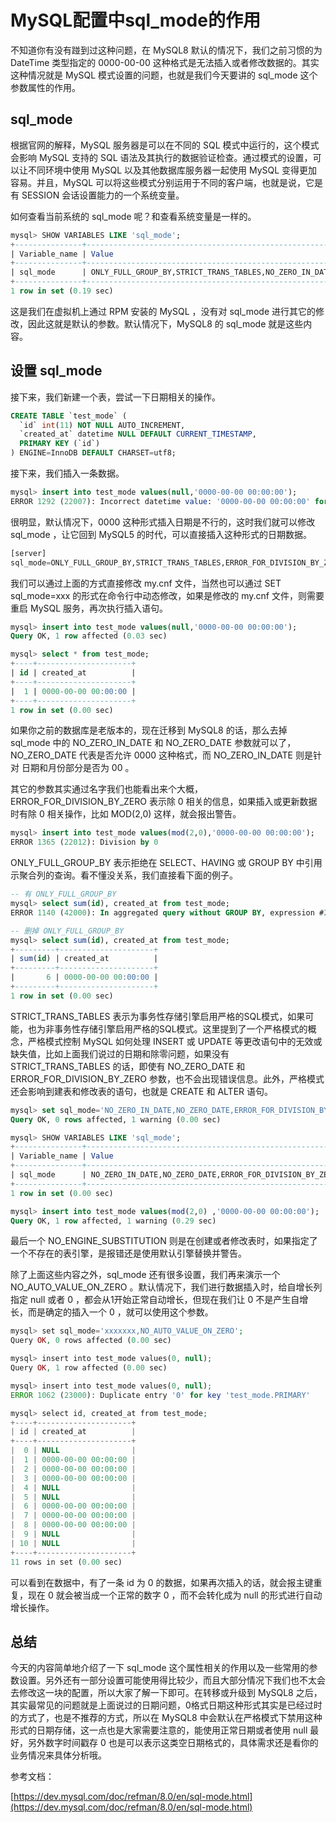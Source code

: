 # MySQL配置中sql_mode的作用

不知道你有没有踫到过这种问题，在 MySQL8 默认的情况下，我们之前习惯的为 DateTime 类型指定的 0000-00-00 这种格式是无法插入或者修改数据的。其实这种情况就是 MySQL 模式设置的问题，也就是我们今天要讲的 sql_mode 这个参数属性的作用。

## sql_mode

根据官网的解释，MySQL 服务器是可以在不同的 SQL 模式中运行的，这个模式会影响 MySQL 支持的 SQL 语法及其执行的数据验证检查。通过模式的设置，可以让不同环境中使用 MySQL 以及其他数据库服务器一起使用 MySQL 变得更加容易。并且，MySQL 可以将这些模式分别运用于不同的客户端，也就是说，它是有 SESSION 会话设置能力的一个系统变量。

如何查看当前系统的 sql_mode 呢？和查看系统变量是一样的。

```sql
mysql> SHOW VARIABLES LIKE 'sql_mode';
+---------------+-----------------------------------------------------------------------------------------------------------------------+
| Variable_name | Value                                                                                                                 |
+---------------+-----------------------------------------------------------------------------------------------------------------------+
| sql_mode      | ONLY_FULL_GROUP_BY,STRICT_TRANS_TABLES,NO_ZERO_IN_DATE,NO_ZERO_DATE,ERROR_FOR_DIVISION_BY_ZERO,NO_ENGINE_SUBSTITUTION |
+---------------+-----------------------------------------------------------------------------------------------------------------------+
1 row in set (0.19 sec)
```

这是我们在虚拟机上通过 RPM 安装的 MySQL ，没有对 sql_mode 进行其它的修改，因此这就是默认的参数。默认情况下，MySQL8 的 sql_mode 就是这些内容。

## 设置 sql_mode

接下来，我们新建一个表，尝试一下日期相关的操作。

```sql
CREATE TABLE `test_mode` (
  `id` int(11) NOT NULL AUTO_INCREMENT,
  `created_at` datetime NULL DEFAULT CURRENT_TIMESTAMP,
  PRIMARY KEY (`id`)
) ENGINE=InnoDB DEFAULT CHARSET=utf8;
```

接下来，我们插入一条数据。

```sql
mysql> insert into test_mode values(null,'0000-00-00 00:00:00');
ERROR 1292 (22007): Incorrect datetime value: '0000-00-00 00:00:00' for column 'created_at' at row 1
```

很明显，默认情况下，0000 这种形式插入日期是不行的，这时我们就可以修改 sql_mode ，让它回到 MySQL5 的时代，可以直接插入这种形式的日期数据。

```sql
[server]
sql_mode=ONLY_FULL_GROUP_BY,STRICT_TRANS_TABLES,ERROR_FOR_DIVISION_BY_ZERO,NO_ENGINE_SUBSTITUTION
```

我们可以通过上面的方式直接修改 my.cnf 文件，当然也可以通过 SET sql_mode=xxx 的形式在命令行中动态修改，如果是修改的 my.cnf 文件，则需要重启 MySQL 服务，再次执行插入语句。

```sql
mysql> insert into test_mode values(null,'0000-00-00 00:00:00');
Query OK, 1 row affected (0.03 sec)

mysql> select * from test_mode;
+----+---------------------+
| id | created_at          |
+----+---------------------+
|  1 | 0000-00-00 00:00:00 |
+----+---------------------+
1 row in set (0.00 sec)
```

如果你之前的数据库是老版本的，现在迁移到 MySQL8 的话，那么去掉 sql_mode 中的 NO_ZERO_IN_DATE 和 NO_ZERO_DATE 参数就可以了，NO_ZERO_DATE 代表是否允许 0000 这种格式，而 NO_ZERO_IN_DATE 则是针对 日期和月份部分是否为 00 。

其它的参数其实通过名字我们也能看出来个大概，ERROR_FOR_DIVISION_BY_ZERO 表示除 0 相关的信息，如果插入或更新数据时有除 0 相关操作，比如 MOD(2,0) 这样，就会报出警告。

```sql
mysql> insert into test_mode values(mod(2,0),'0000-00-00 00:00:00');
ERROR 1365 (22012): Division by 0
```

ONLY_FULL_GROUP_BY 表示拒绝在 SELECT、HAVING 或 GROUP BY 中引用示聚合列的查询。看不懂没关系，我们直接看下面的例子。

```sql
-- 有 ONLY_FULL_GROUP_BY
mysql> select sum(id), created_at from test_mode;
ERROR 1140 (42000): In aggregated query without GROUP BY, expression #2 of SELECT list contains nonaggregated column 'ma_test.test_mode.created_at'; this is incompatible with sql_mode=only_full_group_by

-- 删掉 ONLY_FULL_GROUP_BY
mysql> select sum(id), created_at from test_mode;
+---------+---------------------+
| sum(id) | created_at          |
+---------+---------------------+
|       6 | 0000-00-00 00:00:00 |
+---------+---------------------+
1 row in set (0.00 sec)
```

STRICT_TRANS_TABLES 表示为事务性存储引擎启用严格的SQL模式，如果可能，也为非事务性存储引擎启用严格的SQL模式。这里提到了一个严格模式的概念，严格模式控制 MySQL 如何处理 INSERT 或 UPDATE 等更改语句中的无效或缺失值，比如上面我们说过的日期和除零问题，如果没有 STRICT_TRANS_TABLES 的话，即使有 NO_ZERO_DATE 和 ERROR_FOR_DIVISION_BY_ZERO 参数，也不会出现错误信息。此外，严格模式还会影响到建表和修改表的语句，也就是 CREATE 和 ALTER 语句。

```sql
mysql> set sql_mode='NO_ZERO_IN_DATE,NO_ZERO_DATE,ERROR_FOR_DIVISION_BY_ZERO,NO_ENGINE_SUBSTITUTION';
Query OK, 0 rows affected, 1 warning (0.00 sec)

mysql> SHOW VARIABLES LIKE 'sql_mode';
+---------------+--------------------------------------------------------------------------------+
| Variable_name | Value                                                                          |
+---------------+--------------------------------------------------------------------------------+
| sql_mode      | NO_ZERO_IN_DATE,NO_ZERO_DATE,ERROR_FOR_DIVISION_BY_ZERO,NO_ENGINE_SUBSTITUTION |
+---------------+--------------------------------------------------------------------------------+
1 row in set (0.00 sec)

mysql> insert into test_mode values(mod(2,0) ,'0000-00-00 00:00:00');
Query OK, 1 row affected, 1 warning (0.29 sec)
```

最后一个 NO_ENGINE_SUBSTITUTION 则是在创建或者修改表时，如果指定了一个不存在的表引擎，是报错还是使用默认引擎替换并警告。

除了上面这些内容之外，sql_mode 还有很多设置，我们再来演示一个 NO_AUTO_VALUE_ON_ZERO 。默认情况下，我们进行数据插入时，给自增长列指定 null 或者 0 ，都会从1开始正常自动增长，但现在我们让 0 不是产生自增长，而是确定的插入一个 0 ，就可以使用这个参数。

```php
mysql> set sql_mode='xxxxxxx,NO_AUTO_VALUE_ON_ZERO';
Query OK, 0 rows affected (0.00 sec)

mysql> insert into test_mode values(0, null);
Query OK, 1 row affected (0.00 sec)

mysql> insert into test_mode values(0, null);
ERROR 1062 (23000): Duplicate entry '0' for key 'test_mode.PRIMARY'

mysql> select id, created_at from test_mode;
+----+---------------------+
| id | created_at          |
+----+---------------------+
|  0 | NULL                |
|  1 | 0000-00-00 00:00:00 |
|  2 | 0000-00-00 00:00:00 |
|  3 | 0000-00-00 00:00:00 |
|  4 | NULL                |
|  5 | NULL                |
|  6 | 0000-00-00 00:00:00 |
|  7 | 0000-00-00 00:00:00 |
|  8 | 0000-00-00 00:00:00 |
|  9 | NULL                |
| 10 | NULL                |
+----+---------------------+
11 rows in set (0.00 sec)
```

可以看到在数据中，有了一条 id 为 0 的数据，如果再次插入的话，就会报主键重复，现在 0 就会被当成一个正常的数字 0 ，而不会转化成为 null 的形式进行自动增长操作。

## 总结

今天的内容简单地介绍了一下 sql_mode 这个属性相关的作用以及一些常用的参数设置。另外还有一部分设置可能使用得比较少，而且大部分情况下我们也不太会去修改这一块的配置，所以大家了解一下即可。在转移或升级到 MySQL8 之后，其实最常见的问题就是上面说过的日期问题，0格式日期这种形式其实是已经过时的方式了，也是不推荐的方式，所以在 MySQL8 中会默认在严格模式下禁用这种形式的日期存储，这一点也是大家需要注意的，能使用正常日期或者使用 null 最好，另外数字时间戳存 0 也是可以表示这类空日期格式的，具体需求还是看你的业务情况来具体分析哦。

参考文档：

[https://dev.mysql.com/doc/refman/8.0/en/sql-mode.html](https://dev.mysql.com/doc/refman/8.0/en/sql-mode.html)